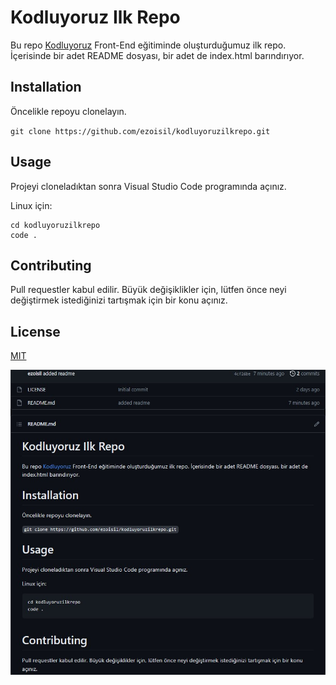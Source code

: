 # Kodluyoruz Ilk Repo


Bu repo [Kodluyoruz](https://www.kodluyoruz.org/) Front-End eğitiminde oluşturduğumuz ilk repo. İçerisinde bir adet README dosyası, bir adet de index.html barındırıyor.

## Installation

Öncelikle repoyu clonelayın. 

`git clone https://github.com/ezoisil/kodluyoruzilkrepo.git`

## Usage 

Projeyi cloneladıktan sonra Visual Studio Code programında açınız.

Linux için:

```
cd kodluyoruzilkrepo
code .
```
## Contributing 

Pull requestler kabul edilir. Büyük değişiklikler için, lütfen önce neyi değiştirmek istediğinizi tartışmak için bir konu açınız.

## License

[MIT](https://choosealicense.com/licenses/mit/)

![Proje](https://github.com/ezoisil/kodluyoruzilkrepo/blob/main/Screenshot_6.jpg?raw=true)